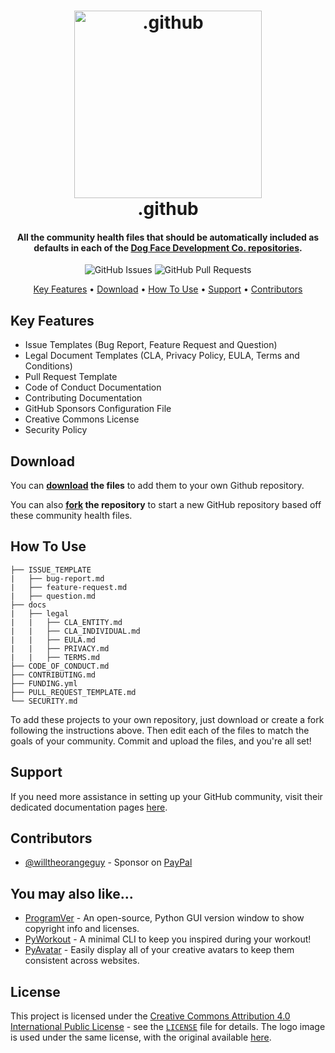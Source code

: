 <!-- Logo -->
<h1 align="center">
  <img src="https://upload.wikimedia.org/wikipedia/commons/f/f8/01_Icon-Community%402x.png" width="300px" height="300px" alt=".github">
  <br>
  .github
  <br>
</h1>

<!-- Copy -->
<h4 align="center">All the community health files that should be automatically included as defaults in each of the <a href="https://github.com/orgs/Dog-Face-Development/repositories">Dog Face Development Co. repositories</a>.</h4>

<!-- Badges -->
<div align="center">
  <!-- Issues -->
  <img alt="GitHub Issues" src="https://img.shields.io/github/issues/Dog-Face-Development/.github">
  <!-- Pull Requests -->
  <img alt="GitHub Pull Requests" src="https://img.shields.io/github/issues-pr/Dog-Face-Development/.github">
</div>

<!-- Navigation -->
<p align="center">
  <a href="#key-features">Key Features</a> •
  <a href="#download">Download</a> •
  <a href="#how-to-use">How To Use</a> •
  <a href="#support">Support</a> •
  <a href="#contributors">Contributors</a>
</p>

## Key Features

* Issue Templates (Bug Report, Feature Request and Question)
* Legal Document Templates (CLA, Privacy Policy, EULA, Terms and Conditions)
* Pull Request Template
* Code of Conduct Documentation
* Contributing Documentation
* GitHub Sponsors Configuration File
* Creative Commons License
* Security Policy

## Download

You can **[download](https://github.com/Dog-Face-Development/.github/archive/refs/heads/main.zip) the files** to add them to your own Github repository.

You can also **[fork](https://github.com/Dog-Face-Development/.github/fork) the repository** to start a new GitHub repository based off these community health files.

## How To Use

```text
├── ISSUE_TEMPLATE
|   ├── bug-report.md
|   ├── feature-request.md
|   ├── question.md
├── docs
|   ├── legal
|   |   ├── CLA_ENTITY.md
|   |   ├── CLA_INDIVIDUAL.md
|   |   ├── EULA.md
|   |   ├── PRIVACY.md
|   |   ├── TERMS.md
├── CODE_OF_CONDUCT.md
├── CONTRIBUTING.md
├── FUNDING.yml
├── PULL_REQUEST_TEMPLATE.md
└── SECURITY.md
```

To add these projects to your own repository, just download or create a fork following the instructions above. Then edit each of the files to match the goals of your community. Commit and upload the files, and you're all set!

## Support

If you need more assistance in setting up your GitHub community, visit their dedicated documentation pages [here](https://docs.github.com/en/communities).

## Contributors

* [@willtheorangeguy](https://github.com/willtheorangeguy) - Sponsor on [PayPal](https://paypal.me/wvdg44?country.x=CA&locale.x=en_US)

## You may also like...

* [ProgramVer](https://github.com/Dog-Face-Development/ProgramVer) - An open-source, Python GUI version window to show copyright info and licenses.
* [PyWorkout](https://github.com/Dog-Face-Development/PyWorkout) - A minimal CLI to keep you inspired during your workout!
* [PyAvatar](https://github.com/Dog-Face-Development/PyAvatar) - Easily display all of your creative avatars to keep them consistent across websites.

## License

This project is licensed under the [Creative Commons Attribution 4.0 International Public License](https://creativecommons.org/licenses/by/4.0/) - see the [`LICENSE`](LICENSE.md) file for details. The logo image is used under the same license, with the original available [here](https://commons.wikimedia.org/wiki/File:01_Icon-Community@2x.png).
